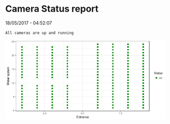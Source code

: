 Camera Status report
================
18/05/2017 - 04:52:07

    All cameras are up and running

![](camreport_files/figure-markdown_github/unnamed-chunk-2-1.png)
